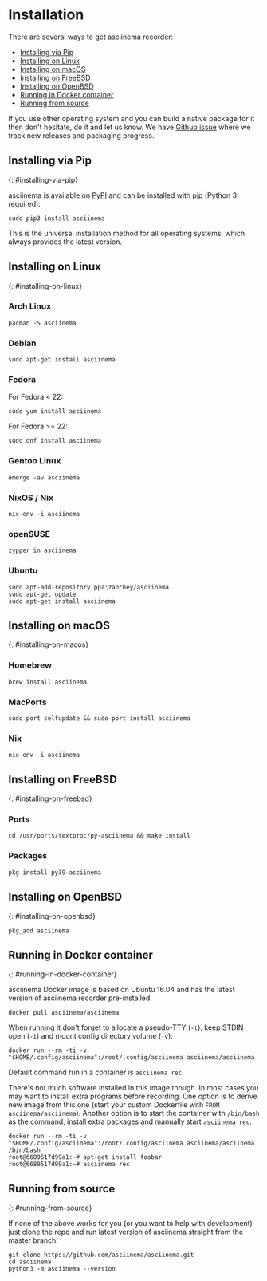 # Installation

There are several ways to get asciinema recorder:

- [Installing via Pip](#installing-via-pip)
- [Installing on Linux](#installing-on-linux)
- [Installing on macOS](#installing-on-macos)
- [Installing on FreeBSD](#installing-on-freebsd)
- [Installing on OpenBSD](#installing-on-openbsd)
- [Running in Docker container](#running-in-docker-container)
- [Running from source](#running-from-source)

If you use other operating system and you can build a native package for it then
don't hesitate, do it and let us know. We have [Github
issue](https://github.com/asciinema/asciinema/issues/116) where we track new
releases and packaging progress.

## Installing via Pip
{: #installing-via-pip}

asciinema is available on [PyPI](https://pypi.python.org/pypi/asciinema) and can
be installed with pip (Python 3 required):

    sudo pip3 install asciinema

This is the universal installation method for all operating systems, which
always provides the latest version.

## Installing on Linux
{: #installing-on-linux}

### Arch Linux

    pacman -S asciinema

### Debian

    sudo apt-get install asciinema

### Fedora

For Fedora < 22:

    sudo yum install asciinema

For Fedora >= 22:

    sudo dnf install asciinema

### Gentoo Linux

    emerge -av asciinema

### NixOS / Nix

    nix-env -i asciinema

### openSUSE

    zypper in asciinema

### Ubuntu

    sudo apt-add-repository ppa:zanchey/asciinema
    sudo apt-get update
    sudo apt-get install asciinema

## Installing on macOS
{: #installing-on-macos}

### Homebrew

    brew install asciinema

### MacPorts

    sudo port selfupdate && sudo port install asciinema

### Nix

    nix-env -i asciinema

## Installing on FreeBSD
{: #installing-on-freebsd}

### Ports

    cd /usr/ports/textproc/py-asciinema && make install

### Packages

    pkg install py39-asciinema

## Installing on OpenBSD
{: #installing-on-openbsd}

    pkg_add asciinema

## Running in Docker container
{: #running-in-docker-container}

asciinema Docker image is based on Ubuntu 16.04 and has the latest version of
asciinema recorder pre-installed.

    docker pull asciinema/asciinema

When running it don't forget to allocate a pseudo-TTY (`-t`), keep STDIN open
(`-i`) and mount config directory volume (`-v`):

    docker run --rm -ti -v "$HOME/.config/asciinema":/root/.config/asciinema asciinema/asciinema

Default command run in a container is `asciinema rec`.

There's not much software installed in this image though. In most cases you may
want to install extra programs before recording. One option is to derive new
image from this one (start your custom Dockerfile with `FROM
asciinema/asciinema`). Another option is to start the container with `/bin/bash`
as the command, install extra packages and manually start `asciinema rec`:

    docker run --rm -ti -v "$HOME/.config/asciinema":/root/.config/asciinema asciinema/asciinema /bin/bash
    root@6689517d99a1:~# apt-get install foobar
    root@6689517d99a1:~# asciinema rec

## Running from source
{: #running-from-source}

If none of the above works for you (or you want to help with development) just
clone the repo and run latest version of asciinema straight from the master
branch:

    git clone https://github.com/asciinema/asciinema.git
    cd asciinema
    python3 -m asciinema --version
